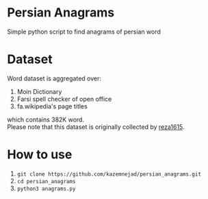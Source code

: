 # Persian Anagrams
Simple python script to find anagrams of persian word

# Dataset
Word dataset is aggregated over:
1. Moin Dictionary
2. Farsi spell checker of open office
3. fa.wikipedia's page titles

which contains 382K word. <br/>
Please note that this dataset is originally collected by [reza1615](https://github.com/reza1615).

# How to use
1. `git clone https://github.com/kazemnejad/persian_anagrams.git`
2. `cd persian_anagrams`
3. `python3 anagrams.py`
